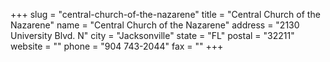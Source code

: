 +++
slug = "central-church-of-the-nazarene"
title = "Central Church of the Nazarene"
name = "Central Church of the Nazarene"
address = "2130 University Blvd. N"
city = "Jacksonville"
state = "FL"
postal = "32211"
website = ""
phone = "904 743-2044"
fax = ""
+++
